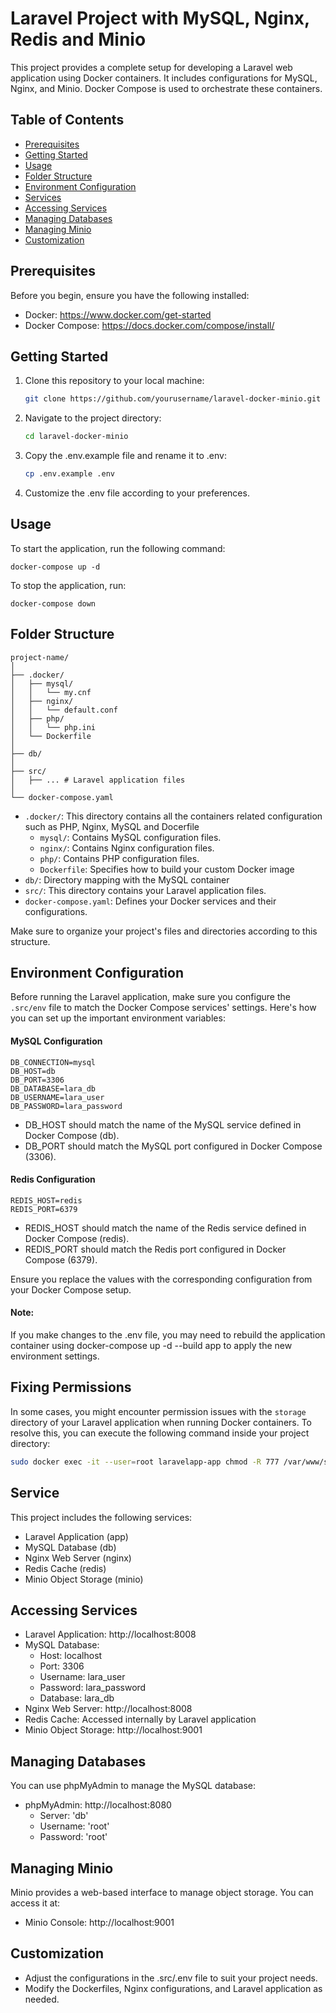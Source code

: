 # Laravel Project with MySQL, Nginx, Redis and Minio 

This project provides a complete setup for developing a Laravel web application using Docker containers. It includes configurations for MySQL, Nginx, and Minio. Docker Compose is used to orchestrate these containers.

## Table of Contents

- [Prerequisites](#prerequisites)
- [Getting Started](#getting-started)
- [Usage](#usage)
- [Folder Structure](#folder-structure)
- [Environment Configuration](#environment-configuration)
- [Services](#services)
- [Accessing Services](#accessing-services)
- [Managing Databases](#managing-databases)
- [Managing Minio](#managing-minio)
- [Customization](#customization)

## Prerequisites

Before you begin, ensure you have the following installed:

- Docker: https://www.docker.com/get-started
- Docker Compose: https://docs.docker.com/compose/install/

## Getting Started

1. Clone this repository to your local machine:

   ```bash
   git clone https://github.com/yourusername/laravel-docker-minio.git
2. Navigate to the project directory:
   ```bash
   cd laravel-docker-minio
3. Copy the .env.example file and rename it to .env:
    ```bash
    cp .env.example .env
4. Customize the .env file according to your preferences.

## Usage
To start the application, run the following command:

    docker-compose up -d

To stop the application, run:

    docker-compose down
## Folder Structure
    project-name/
    │
    ├── .docker/
    │   ├── mysql/
    │   │   └── my.cnf
    │   ├── nginx/
    │   │   └── default.conf
    │   ├── php/
    │   │   └── php.ini
    │   └── Dockerfile
    │
    ├── db/  
    │
    ├── src/
    │   ├── ... # Laravel application files
    │
    └── docker-compose.yaml

- `.docker/`: This directory contains all the containers related configuration such as PHP, Nginx, MySQL and Docerfile
  - `mysql/`: Contains MySQL configuration files.
  - `nginx/`: Contains Nginx configuration files.
  - `php/`: Contains PHP configuration files.
  - `Dockerfile`: Specifies how to build your custom Docker image 
- `db/`: Directory mapping with the MySQL container
- `src/`: This directory contains your Laravel application files.
- `docker-compose.yaml`: Defines your Docker services and their configurations.


Make sure to organize your project's files and directories according to this structure.
## Environment Configuration

Before running the Laravel application, make sure you configure the `.src/env` file to match the Docker Compose services' settings. Here's how you can set up the important environment variables:

#### MySQL Configuration

```dotenv
DB_CONNECTION=mysql
DB_HOST=db
DB_PORT=3306
DB_DATABASE=lara_db
DB_USERNAME=lara_user
DB_PASSWORD=lara_password
```
- DB_HOST should match the name of the MySQL service defined in Docker Compose (db).
- DB_PORT should match the MySQL port configured in Docker Compose (3306).
#### Redis Configuration
```dotenv
REDIS_HOST=redis
REDIS_PORT=6379
```
- REDIS_HOST should match the name of the Redis service defined in Docker Compose (redis).
- REDIS_PORT should match the Redis port configured in Docker Compose (6379).

Ensure you replace the values with the corresponding configuration from your Docker Compose setup.
#### Note: 
If you make changes to the .env file, you may need to rebuild the application container using docker-compose up -d --build app to apply the new environment settings.
## Fixing Permissions

In some cases, you might encounter permission issues with the `storage` directory of your Laravel application when running Docker containers. To resolve this, you can execute the following command inside your project directory:

```bash
sudo docker exec -it --user=root laravelapp-app chmod -R 777 /var/www/storage
```
## Service
This project includes the following services:

- Laravel Application (app)
- MySQL Database (db)
- Nginx Web Server (nginx)
- Redis Cache (redis)
- Minio Object Storage (minio)
## Accessing Services
- Laravel Application: http://localhost:8008
- MySQL Database: 
    + Host: localhost
    + Port: 3306
    + Username: lara_user
    + Password: lara_password
    + Database: lara_db
- Nginx Web Server: http://localhost:8008
- Redis Cache: Accessed internally by Laravel application
- Minio Object Storage: http://localhost:9001

## Managing Databases
You can use phpMyAdmin to manage the MySQL database:
- phpMyAdmin: http://localhost:8080
    + Server: 'db'
    + Username: 'root'
    + Password: 'root'
## Managing Minio
Minio provides a web-based interface to manage object storage. You can access it at:
- Minio Console: http://localhost:9001
## Customization
- Adjust the configurations in the .src/.env file to suit your project needs.
- Modify the Dockerfiles, Nginx configurations, and Laravel application as needed.